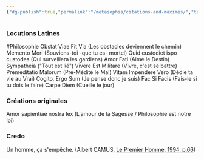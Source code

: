```yaml
---
{"dg-publish":true,"permalink":"/metasophia/citations-and-maximes/","tags":["gardenEntry"],"created":"2024-04-08T12:06:16.321+02:00","updated":"2024-04-08T10:50:11.108+02:00"}
---
```


### Locutions Latines
#Philosophie 
Obstat Viae Fit Via (Les obstacles deviennent le chemin)
Memento Mori (Souviens-toi -que tu es- mortel)
Quid custodiet ispo custodes (Qui surveillera les gardiens)
Amor Fati (Aime le Destin)
Sympatheia ("Tout est lié")
Vivere Est Militare (Vivre, c'est se battre)
Premeditatio Malorum (Pré-Médite le Mal)
Vitam Impendere Vero (Dédie ta vie au Vrai)
Cogito, Ergo Sum (Je pense donc je suis)
Fac Si Facis (Fais-le si tu dois le faire)
Carpe Diem (Cueille le jour)

### Créations originales
Amor sapientiae nostra lex (L'amour de la Sagesse / Philosophie est notre loi)

### Credo
Un homme, ça s'empêche. (Albert CAMUS, [Le Premier Homme, 1994, p.66](https://archive.org/details/lepremierhomme0000camu/page/66/mode/2up?view=theater))


